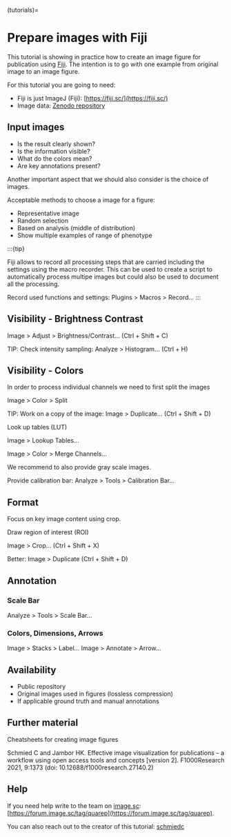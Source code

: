 (tutorials)=
# Prepare images with Fiji

This tutorial is showing in practice how to create an image figure for publication using [Fiji](https://fiji.sc/). The intention is to go with one example from original image to an image figure. 

For this tutorial you are going to need: 

- Fiji is just ImageJ (Fiji): [https://fiji.sc/](https://fiji.sc/)
- Image data: [Zenodo repository]()

## Input images

- Is the result clearly shown?
- Is the information visible?
- What do the colors mean?
- Are key annotations present?

Another important aspect that we should also consider is the choice of images. 

Acceptable methods to choose a image for a figure:
- Representative image
- Random selection
- Based on analysis (middle of distribution)
- Show multiple examples of range of phenotype


:::{tip}

Fiji allows to record all processing steps that are carried including the settings using the macro recorder. This can be used to create a script to automatically process multipe images but could also be used to document all the processing. 

Record used functions and settings: Plugins > Macros > Record...
:::

## Visibility - Brightness Contrast

Image > Adjust > Brightness/Contrast... (Ctrl + Shift + C)


TIP: Check intensity sampling: Analyze > Histogram... (Ctrl + H)

<!---
Tip box: intensity sampling: how to interpret a Histogram.
-->


## Visibility - Colors

In order to process individual channels we need to first split the images

Image > Color > Split

TIP: Work on a copy of the image: Image > Duplicate... (Ctrl + Shift + D)

Look up tables (LUT)

Image > Lookup Tables...

Image > Color > Merge Channels...

<!---
>>> Tip box: Discuss color choices
-->

We recommend to also provide gray scale images.

Provide calibration bar: Analyze > Tools > Calibration Bar…

## Format

Focus on key image content using crop.

Draw region of interest (ROI)

Image > Crop... (Ctrl + Shift + X)

Better: Image > Duplicate (Ctrl + Shift + D)

<!---
Tip: You can save ROI on the image as overlay to easily label origin of crop
-->

<!---
Tip: Use ROI Manager to handle ROIs
--->

## Annotation

### Scale Bar

Analyze > Tools > Scale Bar...

<!---
Tip box: What if my scale is incorrect. Setting scales
--->

### Colors, Dimensions, Arrows

Image > Stacks > Label...
Image > Annotate > Arrow...

## Availability

- Public repository
- Original images used in figures (lossless compression)
- If applicable ground truth and manual annotations

<!---
Tip box: Repository examples
--->

<!---
## Quantification

## Describe images in figures

## Methods description
--->

## Further material

Cheatsheets for creating image figures

Schmied C and Jambor HK. Effective image visualization for publications – a workflow using open access tools and concepts [version 2]. F1000Research 2021, 9:1373 (doi: 10.12688/f1000research.27140.2)

## Help

If you need help write to the team on [image.sc](image.sc): [https://forum.image.sc/tag/quarep](https://forum.image.sc/tag/quarep). 

You can also reach out to the creator of this tutorial: [schmiedc](https://forum.image.sc/u/schmiedc) 